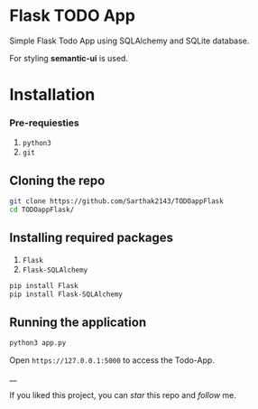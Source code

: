 # Flask TODO App
Simple Flask Todo App using SQLAlchemy and SQLite database.

For styling **semantic-ui** is used.

# Installation

### Pre-requiesties

1. `python3`
2. `git`

## Cloning the repo

```bash
git clone https://github.com/Sarthak2143/TODOappFlask
cd TODOappFlask/
```

## Installing required packages

1. `Flask`
2. `Flask-SQLAlchemy`

```bash
pip install Flask
pip install Flask-SQLAlchemy
```

## Running the application

```bash
python3 app.py
```

Open `https://127.0.0.1:5000` to access the Todo-App.

__

If you liked this project, you can *star* this repo and *follow* me.
